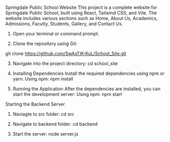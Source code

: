Springdale Public School Website
This project is a complete website for Springdale Public School, built using React, Tailwind CSS, and Vite. The website includes various sections such as Home, About Us, Academics, Admissions, Faculty, Students, Gallery, and Contact Us.


1. Open your terminal or command prompt.

2. Clone the repository using Git:

git clone https://github.com/SwAsTiK-KuL/School_Site.git

3. Navigate into the project directory:
cd school_site

4. Installing Dependencies
Install the required dependencies using npm or yarn:
Using npm:
npm install

5. Running the Application
After the dependencies are installed, you can start the development server:
Using npm:
npm start

Starting the Backend Server
1. Naviagte to src folder:
   cd src
   
3. Navigate to backend folder:
   cd backend

4. Start the server:
   node server.js
